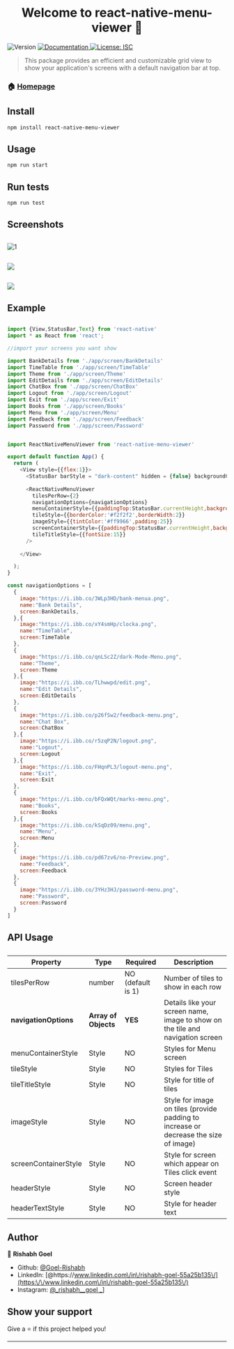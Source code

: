 <h1 align="center">Welcome to react-native-menu-viewer 👋</h1>
<p>
  <img alt="Version" src="https://img.shields.io/badge/version-1.0.0-blue.svg?cacheSeconds=2592000" />
  <a href="https://github.com/Goel-Rishabh/react-native-menu-viewer.git" target="_blank">
    <img alt="Documentation" src="https://img.shields.io/badge/documentation-yes-brightgreen.svg" />
  </a>
  <a href="#" target="_blank">
    <img alt="License: ISC" src="https://img.shields.io/badge/License-ISC-yellow.svg" />
  </a>
</p>

> This package provides an efficient and customizable grid view to show your application's screens with a default navigation bar at top.

### 🏠 [Homepage](https://github.com/Goel-Rishabh/react-native-menu-viewer.git)

## Install

```sh
npm install react-native-menu-viewer
```
##
## Usage

```sh
npm run start
```
##
## Run tests

```sh
npm run test
```
##
## Screenshots
##
##
![1](https://i.ibb.co/cthwVMR/2-row.jpg)
##
## 
![](https://i.ibb.co/znF69PM/3-row.jpg[/img)
##
## 
![](https://i.ibb.co/qFmDhMJ/book-screen.jpg)
##

## Example
##

```javascript
import {View,StatusBar,Text} from 'react-native'
import * as React from 'react';

//import your screens you want show

import BankDetails from './app/screen/BankDetails'
import TimeTable from './app/screen/TimeTable'
import Theme from './app/screen/Theme'
import EditDetails from './app/screen/EditDetails'
import ChatBox from './app/screen/ChatBox'
import Logout from './app/screen/Logout'
import Exit from './app/screen/Exit'
import Books from './app/screen/Books'
import Menu from './app/screen/Menu'
import Feedback from './app/screen/Feedback'
import Password from './app/screen/Password'


import ReactNativeMenuViewer from 'react-native-menu-viewer'

export default function App() {
  return (
    <View style={{flex:1}}>
      <StatusBar barStyle = "dark-content" hidden = {false} backgroundColor = "transparent" translucent = {true}/>
      
      <ReactNativeMenuViewer
        tilesPerRow={2} 
        navigationOptions={navigationOptions} 
        menuContainerStyle={{paddingTop:StatusBar.currentHeight,backgroundColor:'#f2f2f2'}}
        tileStyle={{borderColor:'#f2f2f2',borderWidth:2}}
        imageStyle={{tintColor:'#ff9966',padding:25}}
        screenContainerStyle={{paddingTop:StatusBar.currentHeight,backgroundColor:'#f2f2f2'}}
        tileTitleStyle={{fontSize:15}}
      />
      
    </View>

  );
}

const navigationOptions = [
  {
    image:"https://i.ibb.co/3WLp3HD/bank-menua.png",
    name:"Bank Details",
    screen:BankDetails,
  },{
    image:"https://i.ibb.co/xY4smHp/clocka.png",
    name:"TimeTable",
    screen:TimeTable
  },
  {
    image:"https://i.ibb.co/qnLSc2Z/dark-Mode-Menu.png",
    name:"Theme",
    screen:Theme
  },{
    image:"https://i.ibb.co/TLhwwpd/edit.png",
    name:"Edit Details",
    screen:EditDetails
  },
  {
    image:"https://i.ibb.co/p26fSw2/feedback-menu.png",
    name:"Chat Box",
    screen:ChatBox
  },{
    image:"https://i.ibb.co/r5zqP2N/logout.png",
    name:"Logout",
    screen:Logout
  },{
    image:"https://i.ibb.co/FHqnPL3/logout-menu.png",
    name:"Exit",
    screen:Exit
  },
  {
    image:"https://i.ibb.co/bFQxWQt/marks-menu.png",
    name:"Books",
    screen:Books
  },{
    image:"https://i.ibb.co/kSqDz09/menu.png",
    name:"Menu",
    screen:Menu
  },
  {
    image:"https://i.ibb.co/pd67zv6/no-Preview.png",
    name:"Feedback",
    screen:Feedback
  },
  {
    image:"https://i.ibb.co/3YHz3HJ/password-menu.png",
    name:"Password",
    screen:Password
  }
]
```

##
## API Usage
##
| Property  | Type | Required | Description |
| ------------- | ------------- | ------------- | ------------- |
| tilesPerRow          |  number           | NO (default is 1) | Number of tiles to show in each row |
| **navigationOptions**     |  **Array of Objects** | **YES**   |   Details like your screen name, image to show on the tile and navigation screen    |
| menuContainerStyle    |  Style            | NO    | Styles for Menu screen |
| tileStyle             |  Style            | NO    | Styles for Tiles |
| tileTitleStyle        |  Style            | NO    | Style for title of tiles |
| imageStyle            |  Style            | NO    | Style for image on tiles (provide padding to increase or decrease the size of image) |
| screenContainerStyle  |  Style            | NO    | Style for screen which appear on Tiles click event |
| headerStyle           |  Style            | NO    | Screen header style |
| headerTextStyle       |  Style            | NO    | Style for header text |


## Author

👤 **Rishabh Goel**

* Github: [@Goel-Rishabh](https://github.com/Goel-Rishabh)
* LinkedIn: [@https:\/\/www.linkedin.com\/in\/rishabh-goel-55a25b135\/](https:\/\/www.linkedin.com\/in\/rishabh-goel-55a25b135\/)
* Instagram: [@_rishabh__goel _](https://www.instagram.com/_rishabh__goel_/)]

## Show your support

Give a ⭐️ if this project helped you!


***

